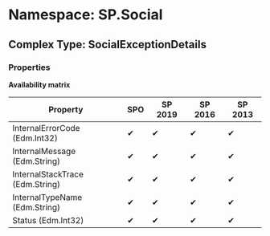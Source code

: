# Namespace: SP.Social

## Complex Type: SocialExceptionDetails

### Properties

**Availability matrix**

Property | SPO | SP 2019 | SP 2016 | SP 2013
----------|-----|---------|---------|--------
InternalErrorCode (Edm.Int32) | ✔ | ✔ | ✔ | ✔
InternalMessage (Edm.String) | ✔ | ✔ | ✔ | ✔
InternalStackTrace (Edm.String) | ✔ | ✔ | ✔ | ✔
InternalTypeName (Edm.String) | ✔ | ✔ | ✔ | ✔
Status (Edm.Int32) | ✔ | ✔ | ✔ | ✔
